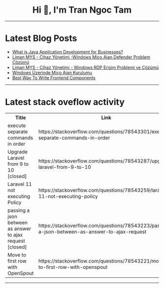 <h1 align="center">Hi 👋, I'm Tran Ngoc Tam</h1>

---

# Latest Blog Posts 
<!-- BLOG-POST-LIST:START -->
- [What is Java Application Development for Businesses?](https://dev.to/justinsaran/what-is-java-application-development-for-businesses-1ej2)
- [Liman MYS - Cihaz Yönetimi -Windows Miço Ajan Defender Problem Çözümü](https://dev.to/aciklab/liman-mys-cihaz-yonetimi-windows-mico-ajan-defender-problem-cozumu-2ppn)
- [Liman MYS - Cihaz Yönetimi - Windows RDP Erişim Problemi ve Çözümü](https://dev.to/aciklab/liman-mys-cihaz-yonetimi-windows-rdp-erisim-problemi-ve-cozumu-1j9d)
- [Windows Üzerinde Miço Ajan Kurulumu](https://dev.to/aciklab/windows-uzerinde-mico-ajan-kurulumu-417c)
- [Best Way To Write Frontend Components](https://dev.to/sotergreco/best-way-to-write-frontend-components-4a2l)
<!-- BLOG-POST-LIST:END -->

---

# Latest stack oveflow activity
<table>
  <tr><th>Title</th><th>Link</th></tr>
  <!-- STACKOVERFLOW:START --><tr><td>execute separate commands in order</td><td>https://stackoverflow.com/questions/78543301/execute-separate-commands-in-order</td></tr><tr><td>Upgrade Laravel from 9 to 10 [closed]</td><td>https://stackoverflow.com/questions/78543287/upgrade-laravel-from-9-to-10</td></tr><tr><td>Laravel 11 not executing Policy</td><td>https://stackoverflow.com/questions/78543259/laravel-11-not-executing-policy</td></tr><tr><td>passing a json between as answer to ajax request [closed]</td><td>https://stackoverflow.com/questions/78543223/passing-a-json-between-as-answer-to-ajax-request</td></tr><tr><td>Move to first row with OpenSpout</td><td>https://stackoverflow.com/questions/78543221/move-to-first-row-with-openspout</td></tr><!-- STACKOVERFLOW:END -->
</table>

---


